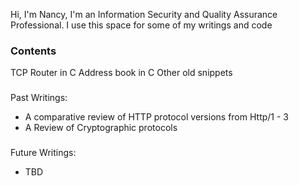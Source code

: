 Hi, I'm Nancy, 
I'm an Information Security and Quality Assurance Professional.
I use this space for some of my writings and code

### Contents
TCP Router in C
Address book in C
Other old snippets
###
Past Writings: 
- A comparative review of HTTP protocol versions from Http/1 - 3
- A Review of Cryptographic protocols
###
Future Writings:
- TBD


<!--
**nmogire/nmogire** is a ✨ _special_ ✨ repository because its `README.md` (this file) appears on your GitHub profile.

Here are some ideas to get you started:

- 🔭 I’m currently working on ...
- 🌱 I’m currently learning ...
- 👯 I’m looking to collaborate on ...
- 🤔 I’m looking for help with ...
- 💬 Ask me about ...
- 📫 How to reach me: ...
- 😄 Pronouns: ...
- ⚡ Fun fact: ...
-->
